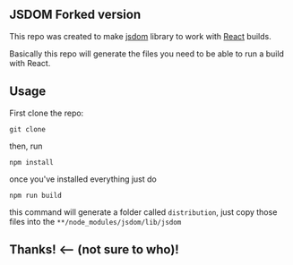 ## JSDOM Forked version 

This repo was created to make [jsdom](https://github.com/jsdom/jsdom) library to work with [React](https://reactjs.org/) builds.

Basically this repo will generate the files you need to be able to run a build with React.

## Usage

First clone the repo:

```
git clone
```

then, run 

```
npm install
```

once you've installed everything just do

```
npm run build
```

this command will generate a folder called `distribution`, just copy those files into the `**/node_modules/jsdom/lib/jsdom`

## Thanks! <-- (not sure to who)!
